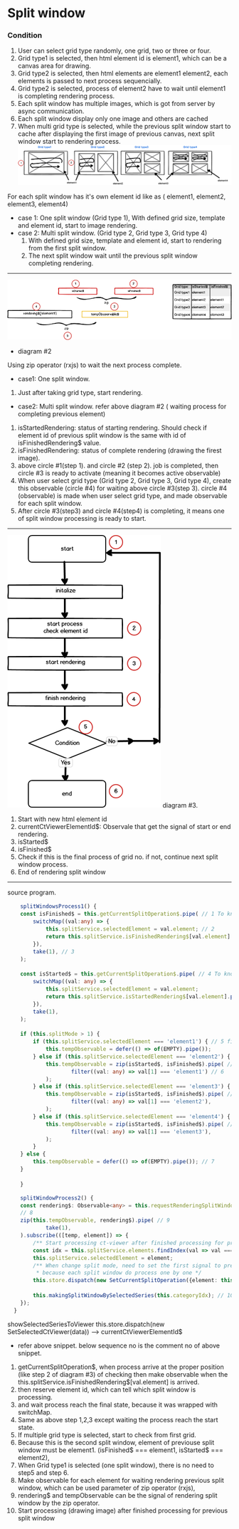 # Split window 

### Condition
1. User can select grid type randomly, one grid, two or three or four.
2. Grid type1 is selected, then html element id is element1, which can be a canvas area for drawing.
3. Grid type2 is selected, then html elements are element1 element2, each elements is passed to next process sequencially.
4. Grid type2 is selected, process of element2 have to wait until element1 is completing rendering process.
5. Each split window has multiple images, which is got from server by async communication.
6. Each split window display only one image and others are cached
7. When multi grid type is selected, while the previous split window start to cache after displaying the first image of previous canvas, next split window start to rendering process.
![](images/split-window1.png)

For each split window has it's own element id like as ( element1, element2, element3, element4)

- case 1: One split window (Grid type 1),
	With defined grid size, template and element id, start to image rendering.
- case 2: Multi split window. (Grid type 2, Grid type 3, Grid type 4)
	1. With defined grid size, template and element id, start to rendering from the first split window.
	 2. The next split window wait until the previous split window completing rendering.

---
![](images/split-window2.png)
- diagram #2

Using zip operator (rxjs) to wait the next process complete.

- case1: One split window.
1. Just after taking grid type, start rendering. 

- case2: Multi split window. refer above diagram #2 ( waiting process for completing previous element)
1. isStartedRendering: status of starting rendering. Should check if element id of previous split window is the same with id of isFinishedRendering$ value. 
2. isFinishedRendering: status of complete rendering (drawing the firest image). 
3. above circle #1(step 1). and circle #2 (step 2). job is completed, then circle #3 is ready to activate (meaning it becomes active observable)
4. When user select grid type  (Grid type 2, Grid type 3, Grid type 4), create this observable (circle #4) for waiting above circle #3(step 3). circle #4 (observable) is made when user select grid type, and made observable for each split window. 
5. After circle #3(step3) and circle #4(step4) is completing, it means one of split window processing is ready to start.

---
![](images/split-window3.png)
diagram #3.

1. Start with new html element id
2. currentCtViewerElementId$: Observale that get the signal of start or end rendering.
3. isStarted$
4. isFinished$
5. Check if this is the final process of grid no. if not, continue next split window process. 
6. End of rendering split window 

---

source program.
```ts
    splitWindowsProcess1() {
	const isFinished$ = this.getCurrentSplitOperation$.pipe( // 1 To know the end of image processing
		switchMap((val:any) => {
			this.splitService.selectedElement = val.element; // 2
			return this.splitService.isFinishedRendering$[val.element].pipe(take(1));
		}),
		take(1), // 3
	);

	const isStarted$ = this.getCurrentSplitOperation$.pipe( // 4 To know the start of image processing
		switchMap((val: any) => {
			this.splitService.selectedElement = val.element;
			return this.splitService.isStartedRendering$[val.element].pipe(take(1));
		}),
		take(1),
	);

	if (this.splitMode > 1) {
		if (this.splitService.selectedElement === 'element1') { // 5 first split window
			this.tempObservable = defer(() => of(EMPTY).pipe());
		} else if (this.splitService.selectedElement === 'element2') {
			this.tempObservable = zip(isStarted$, isFinished$).pipe( //['element2','element1']
					filter((val: any) => val[1] === 'element1') // 6 
			);
		} else if (this.splitService.selectedElement === 'element3') {
			this.tempObservable = zip(isStarted$, isFinished$).pipe( //['element3','element2']
					filter((val: any) => val[1] === 'element2'),
			);
		} else if (this.splitService.selectedElement === 'element4') {
			this.tempObservable = zip(isStarted$, isFinished$).pipe( //['element4','element3']
					filter((val: any) => val[1] === 'element3'),
			);
		}
	} else {
		this.tempObservable = defer(() => of(EMPTY).pipe()); // 7
	}

    }

```

```ts
    splitWindowProcess2() {
	const rendering$: Observable<any> = this.requestRenderingSplitWindow$[this.splitService.selectedElement];
	// 8
	zip(this.tempObservable, rendering$).pipe( // 9
			take(1),
	).subscribe(([temp, element]) => {
		/** Start processing ct-viewer after finished processing for previous split window*/
		const idx = this.splitService.elements.findIndex(val => val === element)
		this.splitService.selectedElement = element;
		/** When change split mode, need to set the first signal to prepare processing
		 * because each split window do process one by one */
		this.store.dispatch(new SetCurrentSplitOperation({element: this.splitService.selectedElement}));

		this.makingSplitWindowBySelectedSeries(this.categoryIdx); // 10
	});
  }
```
showSelectedSeriesToViewer
	this.store.dispatch(new SetSelectedCtViewer(data)) --> currentCtViewerElementId$
- refer above snippet. below sequence no is the comment no of above snippet.	
1. getCurrentSplitOperation$, when process arrive at the proper position (like step 2 of diagram #3) of checking then make observable when the this.splitService.isFinishedRendering$[val.element] is arrived. 
2. then reserve element id, which can tell which split window is processing. 
3. and wait process reach the final state, because it was wrapped with switchMap.
4. Same as above step 1,2,3 except waiting the process reach the start state.
5. If multiple grid type is selected, start to check from first grid.
6. Because this is the second split window, element of previouse split window must be element1. (isFinished$ === element1, isStarted$ === element2), 
7. When Grid type1 is selected (one split window), there is no need to step5 and step 6.
8. Make observable for each element for waiting rendering previous split window, which can be used parameter of zip operator (rxjs),  
9. rendering$ and tempObservable can be the signal of rendering split window by the zip operator. 
10. Start processing (drawing image) after finished processing for previous split window  
